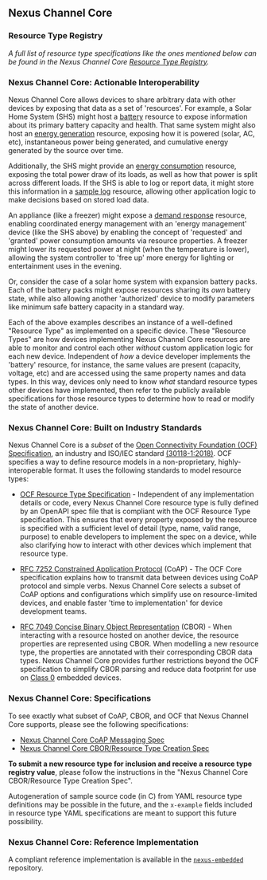 
## Nexus Channel Core

### Resource Type Registry

*A full list of resource type specifications like the ones mentioned below
can be found in the Nexus Channel Core [Resource Type Registry](resource_type_registry.md).*

### Nexus Channel Core: Actionable Interoperability

Nexus Channel Core allows devices to share arbitrary data with other devices
by exposing that data as a set of 'resources'. For example, a Solar Home
System (SHS) might host a [battery](resource_types/core/101-battery/redoc_wrapper.md) resource to expose information
about its primary battery capacity and health. That same system might also host
an [energy generation](resource_types/core/energy/102-generation/redoc_wrapper.md) resource,
exposing how it is powered (solar, AC, etc), instantaneous power being generated,
and cumulative energy generated by the source over time.

Additionally, the SHS might provide an [energy consumption](resource_types/core/energy/103-consumption/redoc_wrapper.md)
resource, exposing the total power draw of its loads, as well as how that power
is split across different loads. If the SHS is able to log or report data,
it might store this information in a [sample log](resource_types/core/301-samplelog/redoc_wrapper.md) resource,
allowing other application logic to make decisions based on stored
load data.

An appliance (like a freezer) might expose a [demand response](resource_types/core/energy/201-drlc/redoc_wrapper.md)
resource, enabling coordinated energy management with an 'energy management'
device (like the SHS above) by enabling the concept of 'requested' and
'granted' power consumption amounts via resource properties. A freezer might
lower its requested power at night (when the temperature is lower), allowing
the system controller to 'free up' more energy for lighting or entertainment
uses in the evening.

Or, consider the case of a solar home system with expansion battery packs. Each
of the battery packs might expose resources sharing its *own* battery state, while
also allowing another 'authorized' device to modify parameters like minimum
safe battery capacity in a standard way.

Each of the above examples describes an instance of a well-defined "Resource
Type" as implemented on a specific device. These "Resource Types" are how
devices implementing Nexus Channel Core resources are able to monitor and control
each other *without* custom application logic for each new device. Independent
of *how* a device developer implements the 'battery' resource, for instance,
the same values are present (capacity, voltage, etc) and are accessed using
the same property names and data types. In this way, devices only need to know
*what* standard resource types other devices have implemented, then refer to
the publicly available specifications for those resource types to determine how
to read or modify the state of another device.

### Nexus Channel Core: Built on Industry Standards

Nexus Channel Core is a *subset* of the [Open Connectivity Foundation (OCF) Specification](https://openconnectivity.org/specs/OCF_Core_Specification_v2.1.1.pdf), an industry and ISO/IEC standard [(30118-1:2018)](https://www.iso.org/standard/53238.html). OCF specifies a way to define resource models in
a non-proprietary, highly-interoperable format. It uses the following standards to model resource types:

* [OCF Resource Type Specification](https://openconnectivity.org/specs/OCF_Resource_Type_Specification_v2.1.2.pdf) -
    Independent of any implementation details or code, every Nexus Channel Core
    resource type is fully defined by an OpenAPI spec file that is compliant with
    the OCF Resource Type specification. This ensures that every property exposed
    by the resource is specified with a sufficient level of detail (type, name,
    valid range, purpose) to enable developers to implement the spec on a device,
    while also clarifying how to interact with other devices which implement
    that resource type.

* [RFC 7252 Constrained Application Protocol](https://coap.technology/) (CoAP) -
    The OCF Core specification explains how to transmit data between devices
    using CoAP protocol and simple verbs. Nexus Channel Core selects a subset
    of CoAP options and configurations which simplify use on resource-limited
    devices, and enable faster 'time to implementation' for device
    development teams.

* [RFC 7049 Concise Binary Object Representation](https://cbor.io/) (CBOR) - When
    interacting with a resource hosted on another device, the resource properties
    are represented using CBOR. When modelling a new resource type, the properties
    are annotated with their corresponding CBOR data types.
    Nexus Channel Core provides further restrictions beyond the OCF specification
    to simplify CBOR parsing and reduce data footprint for use on [Class 0](https://tools.ietf.org/html/rfc7228#section-3)
    embedded devices.

### Nexus Channel Core: Specifications

To see exactly what subset of CoAP, CBOR, and OCF that Nexus Channel Core
supports, please see the following specifications:

* [Nexus Channel Core CoAP Messaging Spec](coap_format_spec.md)
* [Nexus Channel Core CBOR/Resource Type Creation Spec](resource_type_spec.md)

**To submit a new resource type for inclusion and receive a resource type
registry value**, please follow the instructions in the "Nexus Channel Core
CBOR/Resource Type Creation Spec".

Autogeneration of sample source code (in C) from YAML resource type definitions
may be possible in the future, and the `x-example` fields included in resource
type YAML specifications are meant to support this future possibility.

### Nexus Channel Core: Reference Implementation

A compliant reference implementation is available in the [`nexus-embedded`](https://github.com/angaza/nexus-embedded/tree/master/nexus)
repository.
